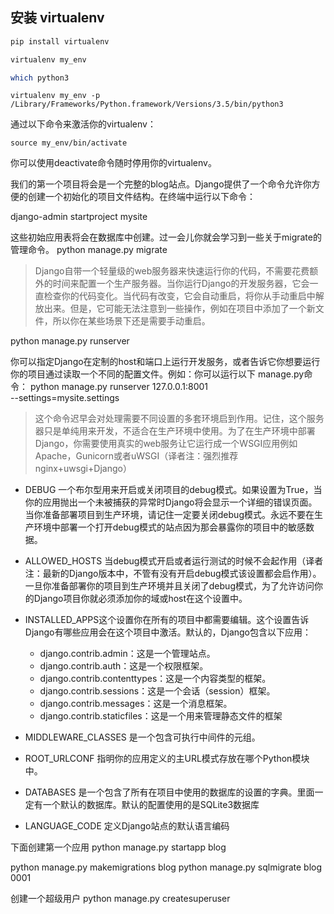 ##  安装 virtualenv

```sh
pip install virtualenv
```

```sh
virtualenv my_env
```

```sh
which python3
```

```
virtualenv my_env -p /Library/Frameworks/Python.framework/Versions/3.5/bin/python3
```

通过以下命令来激活你的virtualenv：
```
source my_env/bin/activate
```
你可以使用deactivate命令随时停用你的virtualenv。


我们的第一个项目将会是一个完整的blog站点。Django提供了一个命令允许你方便的创建一个初始化的项目文件结构。在终端中运行以下命令：

django-admin startproject mysite

这些初始应用表将会在数据库中创建。过一会儿你就会学习到一些关于migrate的管理命令。
python manage.py migrate 


>Django自带一个轻量级的web服务器来快速运行你的代码，不需要花费额外的时间来配置一个生产服务器。当你运行Django的开发服务器，它会一直检查你的代码变化。当代码有改变，它会自动重启，将你从手动重启中解放出来。但是，它可能无法注意到一些操作，例如在项目中添加了一个新文件，所以你在某些场景下还是需要手动重启。

python manage.py runserver

你可以指定Django在定制的host和端口上运行开发服务，或者告诉它你想要运行你的项目通过读取一个不同的配置文件。例如：你可以运行以下 manage.py命令：
python manage.py runserver 127.0.0.1:8001 \
--settings=mysite.settings

>这个命令迟早会对处理需要不同设置的多套环境启到作用。记住，这个服务器只是单纯用来开发，不适合在生产环境中使用。为了在生产环境中部署Django，你需要使用真实的web服务让它运行成一个WSGI应用例如Apache，Gunicorn或者uWSGI（译者注：强烈推荐 nginx+uwsgi+Django）

- DEBUG 一个布尔型用来开启或关闭项目的debug模式。如果设置为True，当你的应用抛出一个未被捕获的异常时Django将会显示一个详细的错误页面。当你准备部署项目到生产环境，请记住一定要关闭debug模式。永远不要在生产环境中部署一个打开debug模式的站点因为那会暴露你的项目中的敏感数据。
- ALLOWED_HOSTS 当debug模式开启或者运行测试的时候不会起作用（译者注：最新的Django版本中，不管有没有开启debug模式该设置都会启作用）。一旦你准备部署你的项目到生产环境并且关闭了debug模式，为了允许访问你的Django项目你就必须添加你的域或host在这个设置中。
- INSTALLED_APPS这个设置你在所有的项目中都需要编辑。这个设置告诉Django有哪些应用会在这个项目中激活。默认的，Django包含以下应用：
    - django.contrib.admin：这是一个管理站点。
    - django.contrib.auth：这是一个权限框架。
    - django.contrib.contenttypes：这是一个内容类型的框架。
    - django.contrib.sessions：这是一个会话（session）框架。
    - django.contrib.messages：这是一个消息框架。
    - django.contrib.staticfiles：这是一个用来管理静态文件的框架

- MIDDLEWARE_CLASSES 是一个包含可执行中间件的元组。
- ROOT_URLCONF 指明你的应用定义的主URL模式存放在哪个Python模块中。
- DATABASES 是一个包含了所有在项目中使用的数据库的设置的字典。里面一定有一个默认的数据库。默认的配置使用的是SQLite3数据库
- LANGUAGE_CODE 定义Django站点的默认语言编码

下面创建第一个应用
python manage.py startapp blog


python manage.py makemigrations blog
python manage.py sqlmigrate blog 0001

创建一个超级用户
python manage.py createsuperuser





































































